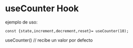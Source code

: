 # useCounter Hook

ejemplo de uso:

```
const {state,increment,decrement,reset}= useCounter(10);

```
useCounter() // recibe un valor por defecto

